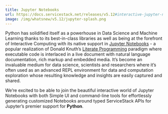 ```yaml
---
title: Jupyter Notebooks
url: https://docs.servicestack.net/releases/v5.12#interactive-jupyter-notebooks
image: /img/whatsnew/v5.12/jupyter-splash.png
---
```


Python has solidified itself as a powerhouse in Data Science and Machine Learning thanks to its
best-in-class libraries as well as being at the forefront of Interactive Computing with its native
support in [Jupyter Notebooks](https://jupyter.org/) - a popular realization of Donald Knuth’s
[Literate Programming](https://en.wikipedia.org/wiki/Literate_programming)
paradigm where executable code is interlaced in a live document with natural language
documentation, rich markup and embedded media. It’s become an invaluable medium for data
science, scientists and researchers where it’s often used as an advanced REPL environment
for data and computation exploration whose resulting knowledge and insights are easily
captured and shared.

We’re excited to be able to join the beautiful interactive world of Jupyter Notebooks with
both Simple UI and command-line tools for effortlessly generating customized Notebooks around
typed ServiceStack APIs for Jupyter’s premier support for **Python**.
